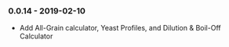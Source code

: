 ### 0.0.14 - 2019-02-10
* Add All-Grain calculator, Yeast Profiles, and Dilution & Boil-Off Calculator